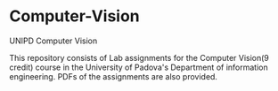 # Computer-Vision
UNIPD Computer Vision

This repository consists of Lab assignments for the Computer Vision(9 credit) course in the University of Padova's Department of information engineering.
PDFs of the assignments are also provided.
